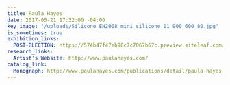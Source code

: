 ```yaml
---
title: Paula Hayes
date: 2017-05-21 17:32:00 -04:00
key_image: "/uploads/Silicone_EH2008_mini_silicone_01_900_600_80.jpg"
is_sometimes: true
exhibition_links:
  POST-ELECTION: https://574b47f47eb98c7c7067b67c.preview.siteleaf.com/space/post-election-show.html
research_links:
  Artist's Website: http://www.paulahayes.com/
catalog_link:
  Monograph: http://www.paulahayes.com/publications/detail/paula-hayes
---
```


